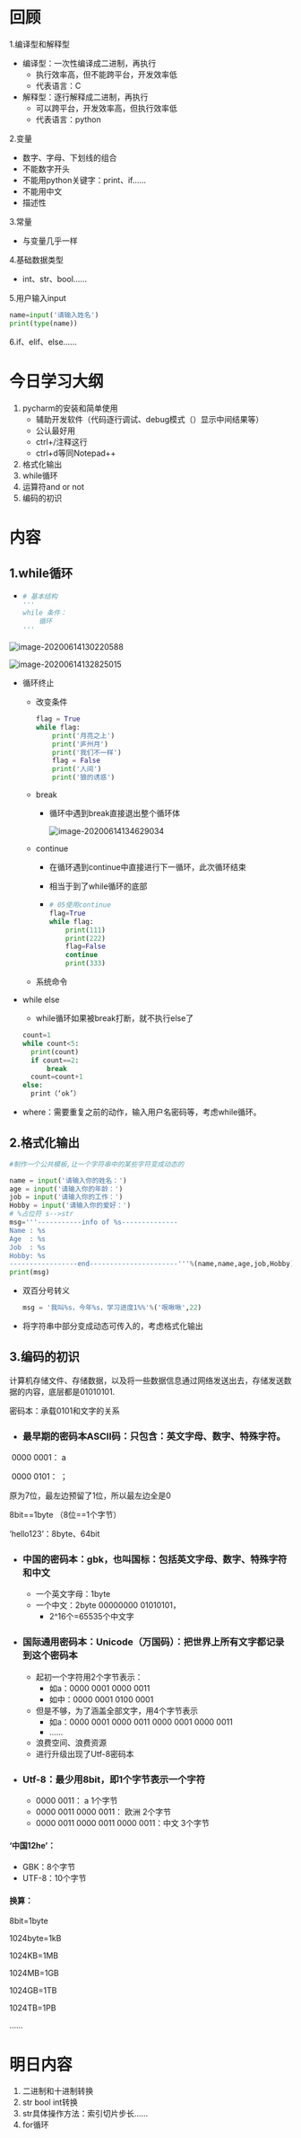 # 回顾

1.编译型和解释型

+ 编译型：一次性编译成二进制，再执行
  + 执行效率高，但不能跨平台，开发效率低
  + 代表语言：C
+ 解释型：逐行解释成二进制，再执行
  + 可以跨平台，开发效率高，但执行效率低
  + 代表语言：python

2.变量

+ 数字、字母、下划线的组合
+ 不能数字开头
+ 不能用python关键字：print、if……
+ 不能用中文
+ 描述性

3.常量

+ 与变量几乎一样

4.基础数据类型

+ int、str、bool……

5.用户输入input

```python
name=input('请输入姓名')
print(type(name))
```

6.if、elif、else……



# 今日学习大纲

1. pycharm的安装和简单使用
   + 辅助开发软件（代码逐行调试、debug模式（）显示中间结果等）
   + 公认最好用
   + ctrl+/注释这行
   + ctrl+d等同Notepad++
2. 格式化输出
3. while循环
4. 运算符and or not
5. 编码的初识

# 内容

## 1.while循环

+ ```python
  # 基本结构
  '''
  while 条件：
      循环
  '''
  ```

![image-20200614130220588](C:\Users\Administrator\AppData\Roaming\Typora\typora-user-images\image-20200614130220588.png)

![image-20200614132825015](C:\Users\Administrator\AppData\Roaming\Typora\typora-user-images\image-20200614132825015.png)



+ 循环终止

  + 改变条件

    ```python
    flag = True
    while flag:
        print('月亮之上')
        print('庐州月')
        print('我们不一样')
        flag = False
        print('人间')
        print('狼的诱惑')
    ```

  + break

    + 循环中遇到break直接退出整个循环体

      ![image-20200614134629034](C:\Users\Administrator\AppData\Roaming\Typora\typora-user-images\image-20200614134629034.png)

  + continue

    + 在循环遇到continue中直接进行下一循环，此次循环结束

    + 相当于到了while循环的底部

    + ```python
      # 05使用continue
      flag=True
      while flag:
          print(111)
          print(222)
          flag=False
          continue
          print(333)
      ```

  + 系统命令

+ while else

  + while循环如果被break打断，就不执行else了

  ```python
  count=1
  while count<5:
  	print(count)
  	if count==2:
  		break
  	count=count+1
  else:
  	print（‘ok’）
  ```

+ where：需要重复之前的动作，输入用户名密码等，考虑while循环。

## 2.格式化输出

```python
#制作一个公共模板,让一个字符串中的某些字符变成动态的

name = input('请输入你的姓名：')
age = input('请输入你的年龄：')
job = input('请输入你的工作：')
Hobby = input('请输入你的爱好：')
# %占位符 s-->str
msg='''-----------info of %s--------------
Name : %s
Age  : %s
Job  : %s
Hobby: %s
-----------------end----------------------'''%(name,name,age,job,Hobby)
print(msg)
```

+ 双百分号转义

  ```python
  msg = '我叫%s，今年%s，学习进度1%%'%('哏啾啾',22)
  ```

+ 将字符串中部分变成动态可传入的，考虑格式化输出

## 3.编码的初识

计算机存储文件、存储数据，以及将一些数据信息通过网络发送出去，存储发送数据的内容，底层都是01010101.

密码本：承载0101和文字的关系

+ ### 最早期的密码本ASCII码：只包含：英文字母、数字、特殊字符。

​	0000 0001：          a

​	0000 0101：          ；

原为7位，最左边预留了1位，所以最左边全是0

8bit==1byte （8位==1个字节）

‘hello123’：8byte、64bit

+ ### 中国的密码本：gbk，也叫国标：包括英文字母、数字、特殊字符和中文

  + 一个英文字母：1byte
  + 一个中文：2byte 00000000 01010101，
    + 2^16个=65535个中文字

+ ### 国际通用密码本：Unicode（万国码）：把世界上所有文字都记录到这个密码本

  + 起初一个字符用2个字节表示：
    + 如a：0000 0001 0000 0011
    + 如中：0000 0001 0100 0001
  + 但是不够，为了涵盖全部文字，用4个字节表示
    + 如a：0000 0001 0000 0011 0000 0001 0000 0011
    + ……
  + 浪费空间、浪费资源
  + 进行升级出现了Utf-8密码本

+ ### Utf-8：最少用8bit，即1个字节表示一个字符

  + 0000 0011：   							a  1个字节
  + 0000 0011 0000 0011：       欧洲 2个字节
  + 0000 0011 0000 0011 0000 0011：中文 3个字节

#### ‘中国12he’：

+ GBK：8个字节
+ UTF-8：10个字节

#### 换算：

8bit=1byte

1024byte=1kB

1024KB=1MB

1024MB=1GB

1024GB=1TB

1024TB=1PB

……

# 明日内容

1. 二进制和十进制转换
2. str bool int转换
3. str具体操作方法：索引切片步长……
4. for循环